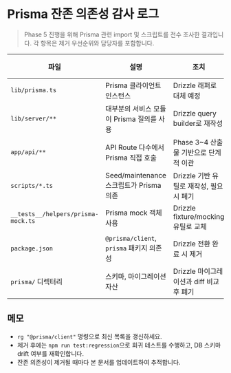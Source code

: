 # Prisma 잔존 의존성 감사 로그

> Phase 5 진행을 위해 Prisma 관련 import 및 스크립트를 전수 조사한 결과입니다. 각 항목은 제거 우선순위와 담당자를 포함합니다.

| 파일 | 설명 | 조치 | 우선순위 | 담당 |
| --- | --- | --- | --- | --- |
| `lib/prisma.ts` | Prisma 클라이언트 인스턴스 | Drizzle 래퍼로 대체 예정 | ★★★ | 데이터 팀 |
| `lib/server/**` | 대부분의 서비스 모듈이 Prisma 질의를 사용 | Drizzle query builder로 재작성 | ★★★ | 각 도메인 오너 |
| `app/api/**` | API Route 다수에서 Prisma 직접 호출 | Phase 3~4 산출물 기반으로 단계적 이관 | ★★★ | 플랫폼 팀 |
| `scripts/*.ts` | Seed/maintenance 스크립트가 Prisma 의존 | Drizzle 기반 유틸로 재작성, 필요 시 폐기 | ★★☆ | DevOps |
| `__tests__/helpers/prisma-mock.ts` | Prisma mock 객체 사용 | Drizzle fixture/mocking 유틸로 교체 | ★★☆ | QA |
| `package.json` | `@prisma/client`, `prisma` 패키지 의존성 | Drizzle 전환 완료 시 제거 | ★★★ | 데이터 팀 |
| `prisma/` 디렉터리 | 스키마, 마이그레이션 자산 | Drizzle 마이그레이션과 diff 비교 후 폐기 | ★★☆ | 데이터 팀 |

## 메모
- `rg "@prisma/client"` 명령으로 최신 목록을 갱신하세요.
- 제거 후에는 `npm run test:regression`으로 회귀 테스트를 수행하고, DB 스키마 drift 여부를 재확인합니다.
- 잔존 의존성이 제거될 때마다 본 문서를 업데이트하여 추적합니다.

